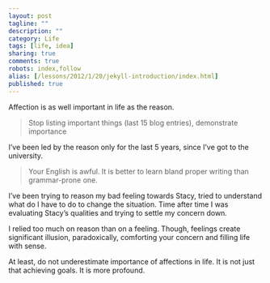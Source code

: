 ```yaml
---
layout: post
tagline: ""
description: ""
category: Life
tags: [life, idea]
sharing: true
comments: true
robots: index,follow
alias: [/lessons/2012/1/20/jekyll-introduction/index.html]
published: true
---
```


Affection is as well important in life as the reason.

> Stop listing important things (last 15 blog entries), demonstrate importance

I’ve been led by the reason only for the last 5 years, since I’ve got to the university.

> Your English is awful. It is better to learn bland proper writing than grammar-prone one.

I’ve been trying to reason my bad feeling towards Stacy, tried to understand what do I have to do to change the situation. Time after time I was evaluating Stacy’s qualities and trying to settle my concern down.

I relied too much on reason than on a feeling. Though, feelings create significant illusion, paradoxically, comforting your concern and filling life with sense.

At least, do not underestimate importance of affections in life. It is not just that achieving goals. It is more profound.